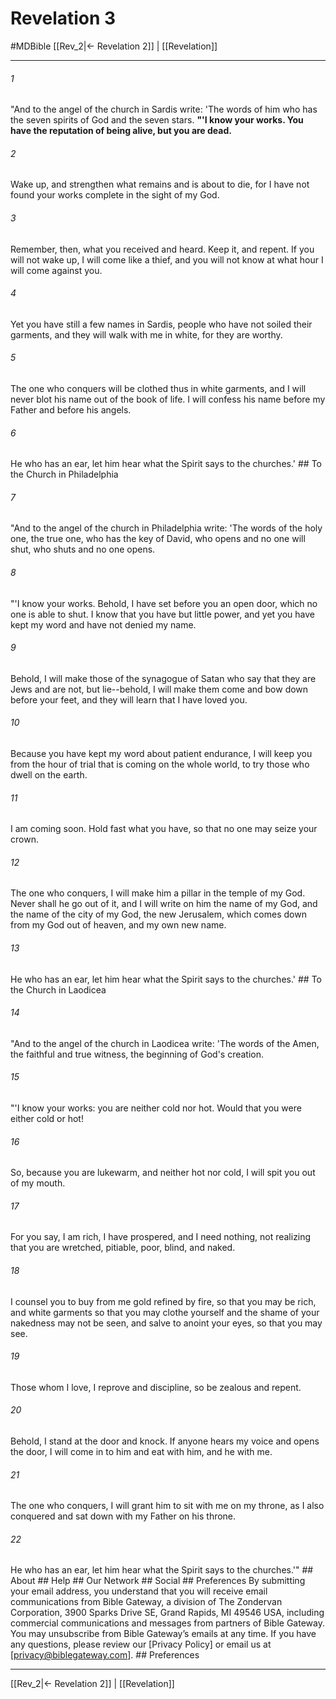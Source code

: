 # Revelation 3
#MDBible
[[Rev_2|← Revelation 2]] | [[Revelation]]

***


###### 1 
"And to the angel of the church in Sardis write: 'The words of him who has the seven spirits of God and the seven stars. **"'I know your works. You have the reputation of being alive, but you are dead.** 

###### 2 
Wake up, and strengthen what remains and is about to die, for I have not found your works complete in the sight of my God. 

###### 3 
Remember, then, what you received and heard. Keep it, and repent. If you will not wake up, I will come like a thief, and you will not know at what hour I will come against you. 

###### 4 
Yet you have still a few names in Sardis, people who have not soiled their garments, and they will walk with me in white, for they are worthy. 

###### 5 
The one who conquers will be clothed thus in white garments, and I will never blot his name out of the book of life. I will confess his name before my Father and before his angels. 

###### 6 
He who has an ear, let him hear what the Spirit says to the churches.' ## To the Church in Philadelphia 

###### 7 
"And to the angel of the church in Philadelphia write: 'The words of the holy one, the true one, who has the key of David, who opens and no one will shut, who shuts and no one opens. 

###### 8 
"'I know your works. Behold, I have set before you an open door, which no one is able to shut. I know that you have but little power, and yet you have kept my word and have not denied my name. 

###### 9 
Behold, I will make those of the synagogue of Satan who say that they are Jews and are not, but lie--behold, I will make them come and bow down before your feet, and they will learn that I have loved you. 

###### 10 
Because you have kept my word about patient endurance, I will keep you from the hour of trial that is coming on the whole world, to try those who dwell on the earth. 

###### 11 
I am coming soon. Hold fast what you have, so that no one may seize your crown. 

###### 12 
The one who conquers, I will make him a pillar in the temple of my God. Never shall he go out of it, and I will write on him the name of my God, and the name of the city of my God, the new Jerusalem, which comes down from my God out of heaven, and my own new name. 

###### 13 
He who has an ear, let him hear what the Spirit says to the churches.' ## To the Church in Laodicea 

###### 14 
"And to the angel of the church in Laodicea write: 'The words of the Amen, the faithful and true witness, the beginning of God's creation. 

###### 15 
"'I know your works: you are neither cold nor hot. Would that you were either cold or hot! 

###### 16 
So, because you are lukewarm, and neither hot nor cold, I will spit you out of my mouth. 

###### 17 
For you say, I am rich, I have prospered, and I need nothing, not realizing that you are wretched, pitiable, poor, blind, and naked. 

###### 18 
I counsel you to buy from me gold refined by fire, so that you may be rich, and white garments so that you may clothe yourself and the shame of your nakedness may not be seen, and salve to anoint your eyes, so that you may see. 

###### 19 
Those whom I love, I reprove and discipline, so be zealous and repent. 

###### 20 
Behold, I stand at the door and knock. If anyone hears my voice and opens the door, I will come in to him and eat with him, and he with me. 

###### 21 
The one who conquers, I will grant him to sit with me on my throne, as I also conquered and sat down with my Father on his throne. 

###### 22 
He who has an ear, let him hear what the Spirit says to the churches.'" ## About ## Help ## Our Network ## Social ## Preferences By submitting your email address, you understand that you will receive email communications from Bible Gateway, a division of The Zondervan Corporation, 3900 Sparks Drive SE, Grand Rapids, MI 49546 USA, including commercial communications and messages from partners of Bible Gateway. You may unsubscribe from Bible Gateway&rsquo;s emails at any time. If you have any questions, please review our [Privacy Policy] or email us at [privacy@biblegateway.com]. ## Preferences

***

[[Rev_2|← Revelation 2]] | [[Revelation]]
